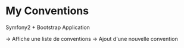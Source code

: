 My Conventions
========

Symfony2 + Bootstrap Application

-> Affiche une liste de conventions
-> Ajout d'une nouvelle convention